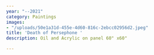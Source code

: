```yaml
---
year: "--2021"
category: Paintings
images:
- "/uploads/50e1a31d-455e-4d60-816c-2ebcc02956d2.jpeg"
title: 'Death of Persephone '
description: Oil and Acrylic on panel 60" x60"

---
```

